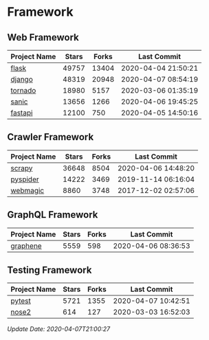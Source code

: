 # Framework

## Web Framework

| Project Name | Stars | Forks | Last Commit |
| ------------ | ----- | ----- | ----------- |
| [flask](https://github.com/pallets/flask) | 49757 | 13404 | 2020-04-04 21:50:21 |
| [django](https://github.com/django/django) | 48319 | 20948 | 2020-04-07 08:54:19 |
| [tornado](https://github.com/tornadoweb/tornado) | 18980 | 5157 | 2020-03-06 01:35:19 |
| [sanic](https://github.com/huge-success/sanic) | 13656 | 1266 | 2020-04-06 19:45:25 |
| [fastapi](https://github.com/tiangolo/fastapi) | 12100 | 750 | 2020-04-05 14:50:16 |

## Crawler Framework

| Project Name | Stars | Forks | Last Commit |
| ------------ | ----- | ----- | ----------- |
| [scrapy](https://github.com/scrapy/scrapy) | 36648 | 8504 | 2020-04-06 14:48:20 |
| [pyspider](https://github.com/binux/pyspider) | 14222 | 3469 | 2019-11-14 06:16:04 |
| [webmagic](https://github.com/code4craft/webmagic) | 8860 | 3748 | 2017-12-02 02:57:06 |

## GraphQL Framework

| Project Name | Stars | Forks | Last Commit |
| ------------ | ----- | ----- | ----------- |
| [graphene](https://github.com/graphql-python/graphene) | 5559 | 598 | 2020-04-06 08:36:53 |

## Testing Framework

| Project Name | Stars | Forks | Last Commit |
| ------------ | ----- | ----- | ----------- |
| [pytest](https://github.com/pytest-dev/pytest) | 5721 | 1355 | 2020-04-07 10:42:51 |
| [nose2](https://github.com/nose-devs/nose2) | 614 | 127 | 2020-03-03 16:52:03 |

*Update Date: 2020-04-07T21:00:27*